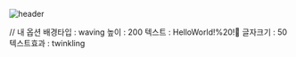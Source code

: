 ![header](https://capsule-render.vercel.app/api?type=waving&color=auto&height=200&section=header&text=HelloWorld!%20!🥳render&fontSize=50&animation=twinking)

// 내 옵션
배경타입 : waving
높이 : 200
텍스트 : HelloWorld!%20!🥳
글자크기 : 50
텍스트효과 : twinkling
